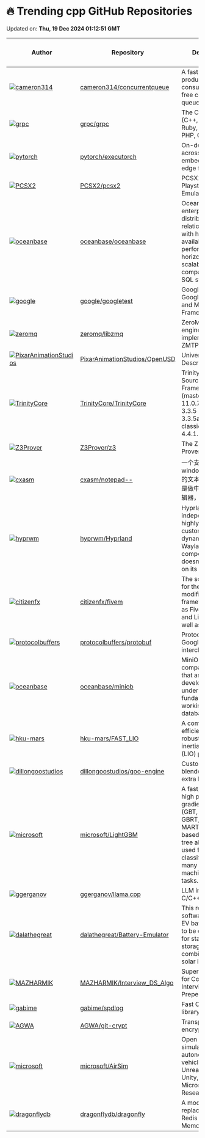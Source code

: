 # 🔥 Trending cpp GitHub Repositories

Updated on: **Thu, 19 Dec 2024 01:12:51 GMT**

| Author | Repository | Description | Language | ⭐ Total Stars | 🌟 Stars Today |
|--------|------------|-------------|----------|----------------|----------------|
| [![cameron314](https://private-avatars.githubusercontent.com/u/116235?jwt=eyJhbGciOiJIUzI1NiIsInR5cCI6IkpXVCJ9.eyJpc3MiOiJnaXRodWIuY29tIiwiYXVkIjoicmF3LmdpdGh1YnVzZXJjb250ZW50LmNvbSIsImtleSI6ImtleTEiLCJleHAiOjE3MzQ1NjUwMjAsIm5iZiI6MTczNDU2MzgyMCwicGF0aCI6Ii91LzExNjIzNSJ9.fExGg3vsdizfNZ25OPZ4Im_JgU_5BH3xs4CEdWjEpv4&s=40&v=4)](https://github.com/cameron314) | [cameron314/concurrentqueue](https://github.com/cameron314/concurrentqueue) | A fast multi-producer, multi-consumer lock-free concurrent queue for C++11 | C++ | 10240 | 29 |
| [![grpc](https://avatars.githubusercontent.com/u/10120821?s=40&v=4)](https://github.com/grpc) | [grpc/grpc](https://github.com/grpc/grpc) | The C based gRPC (C++, Python, Ruby, Objective-C, PHP, C#) | C++ | 42146 | 13 |
| [![pytorch](https://avatars.githubusercontent.com/u/21957446?s=40&v=4)](https://github.com/pytorch) | [pytorch/executorch](https://github.com/pytorch/executorch) | On-device AI across mobile, embedded and edge for PyTorch | C++ | 2307 | 6 |
| [![PCSX2](https://avatars.githubusercontent.com/u/1569559?s=40&v=4)](https://github.com/PCSX2) | [PCSX2/pcsx2](https://github.com/PCSX2/pcsx2) | PCSX2 - The Playstation 2 Emulator | C++ | 12221 | 74 |
| [![oceanbase](https://avatars.githubusercontent.com/u/1628109?s=40&v=4)](https://github.com/oceanbase) | [oceanbase/oceanbase](https://github.com/oceanbase/oceanbase) | OceanBase is an enterprise distributed relational database with high availability, high performance, horizontal scalability, and compatibility with SQL standards. | C++ | 8579 | 12 |
| [![google](https://avatars.githubusercontent.com/u/12735026?s=40&v=4)](https://github.com/google) | [google/googletest](https://github.com/google/googletest) | GoogleTest - Google Testing and Mocking Framework | C++ | 35068 | 12 |
| [![zeromq](https://avatars.githubusercontent.com/u/782193?s=40&v=4)](https://github.com/zeromq) | [zeromq/libzmq](https://github.com/zeromq/libzmq) | ZeroMQ core engine in C++, implements ZMTP/3.1 | C++ | 9823 | 3 |
| [![PixarAnimationStudios](https://avatars.githubusercontent.com/u/20863882?s=40&v=4)](https://github.com/PixarAnimationStudios) | [PixarAnimationStudios/OpenUSD](https://github.com/PixarAnimationStudios/OpenUSD) | Universal Scene Description | C++ | 6224 | 4 |
| [![TrinityCore](https://avatars.githubusercontent.com/u/297439?s=40&v=4)](https://github.com/TrinityCore) | [TrinityCore/TrinityCore](https://github.com/TrinityCore/TrinityCore) | TrinityCore Open Source MMO Framework (master = 11.0.7.58162, 3.3.5 = 3.3.5a.12340, cata classic = 4.4.1.57916) | C++ | 9683 | 3 |
| [![Z3Prover](https://avatars.githubusercontent.com/u/3085284?s=40&v=4)](https://github.com/Z3Prover) | [Z3Prover/z3](https://github.com/Z3Prover/z3) | The Z3 Theorem Prover | C++ | 10475 | 10 |
| [![cxasm](https://avatars.githubusercontent.com/u/42246867?s=40&v=4)](https://github.com/cxasm) | [cxasm/notepad--](https://github.com/cxasm/notepad--) | 一个支持windows/linux/mac的文本编辑器，目标是做中国人自己的编辑器，来自中国。 | C++ | 6647 | 8 |
| [![hyprwm](https://avatars.githubusercontent.com/u/43317083?s=40&v=4)](https://github.com/hyprwm) | [hyprwm/Hyprland](https://github.com/hyprwm/Hyprland) | Hyprland is an independent, highly customizable, dynamic tiling Wayland compositor that doesn't sacrifice on its looks. | C++ | 22202 | 27 |
| [![citizenfx](https://avatars.githubusercontent.com/u/24576130?s=40&v=4)](https://github.com/citizenfx) | [citizenfx/fivem](https://github.com/citizenfx/fivem) | The source code for the Cfx.re modification frameworks, such as FiveM, RedM and LibertyM, as well as FXServer. | C++ | 3604 | 5 |
| [![protocolbuffers](https://avatars.githubusercontent.com/u/1270?s=40&v=4)](https://github.com/protocolbuffers) | [protocolbuffers/protobuf](https://github.com/protocolbuffers/protobuf) | Protocol Buffers - Google's data interchange format | C++ | 66035 | 8 |
| [![oceanbase](https://avatars.githubusercontent.com/u/5187215?s=40&v=4)](https://github.com/oceanbase) | [oceanbase/miniob](https://github.com/oceanbase/miniob) | MiniOB is a compact database that assists developers in understanding the fundamental workings of a database. | C++ | 3532 | 2 |
| [![hku-mars](https://avatars.githubusercontent.com/u/18547249?s=40&v=4)](https://github.com/hku-mars) | [hku-mars/FAST_LIO](https://github.com/hku-mars/FAST_LIO) | A computationally efficient and robust LiDAR-inertial odometry (LIO) package | C++ | 2853 | 3 |
| [![dillongoostudios](https://avatars.githubusercontent.com/u/1869379?s=40&v=4)](https://github.com/dillongoostudios) | [dillongoostudios/goo-engine](https://github.com/dillongoostudios/goo-engine) | Custom build of blender with some extra NPR features. | C++ | 1003 | 3 |
| [![microsoft](https://avatars.githubusercontent.com/u/25141164?s=40&v=4)](https://github.com/microsoft) | [microsoft/LightGBM](https://github.com/microsoft/LightGBM) | A fast, distributed, high performance gradient boosting (GBT, GBDT, GBRT, GBM or MART) framework based on decision tree algorithms, used for ranking, classification and many other machine learning tasks. | C++ | 16792 | 3 |
| [![ggerganov](https://avatars.githubusercontent.com/u/1991296?s=40&v=4)](https://github.com/ggerganov) | [ggerganov/llama.cpp](https://github.com/ggerganov/llama.cpp) | LLM inference in C/C++ | C++ | 69419 | 56 |
| [![dalathegreat](https://avatars.githubusercontent.com/u/26695010?s=40&v=4)](https://github.com/dalathegreat) | [dalathegreat/Battery-Emulator](https://github.com/dalathegreat/Battery-Emulator) | This revolutionary software enables EV battery packs to be easily reused for stationary storage in combination with solar inverters | C++ | 1154 | 3 |
| [![MAZHARMIK](https://avatars.githubusercontent.com/u/17107752?s=40&v=4)](https://github.com/MAZHARMIK) | [MAZHARMIK/Interview_DS_Algo](https://github.com/MAZHARMIK/Interview_DS_Algo) | Super Repository for Coding Interview Preperation | C++ | 1861 | 11 |
| [![gabime](https://avatars.githubusercontent.com/u/6052198?s=40&v=4)](https://github.com/gabime) | [gabime/spdlog](https://github.com/gabime/spdlog) | Fast C++ logging library. | C++ | 24752 | 11 |
| [![AGWA](https://avatars.githubusercontent.com/u/321605?s=40&v=4)](https://github.com/AGWA) | [AGWA/git-crypt](https://github.com/AGWA/git-crypt) | Transparent file encryption in git | C++ | 8467 | 6 |
| [![microsoft](https://avatars.githubusercontent.com/u/2096835?s=40&v=4)](https://github.com/microsoft) | [microsoft/AirSim](https://github.com/microsoft/AirSim) | Open source simulator for autonomous vehicles built on Unreal Engine / Unity, from Microsoft AI & Research | C++ | 16607 | 10 |
| [![dragonflydb](https://avatars.githubusercontent.com/u/3674760?s=40&v=4)](https://github.com/dragonflydb) | [dragonflydb/dragonfly](https://github.com/dragonflydb/dragonfly) | A modern replacement for Redis and Memcached | C++ | 26357 | 7 |
